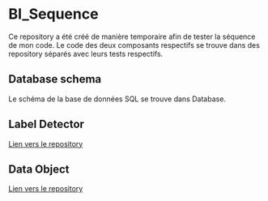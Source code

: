 # BI_Sequence

Ce repository a été créé de manière temporaire afin de tester la séquence de mon code. Le code des deux composants respectifs se trouve dans des repository séparés avec leurs tests respectifs.

## Database schema

Le schéma de la base de données SQL se trouve dans Database.

## Label Detector 

[Lien vers le repository](https://github.com/menoudyann/BI_LabelDetector)

## Data Object

[Lien vers le repository](https://github.com/menoudyann/BI_DataObject)

